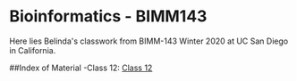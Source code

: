 # Bioinformatics - BIMM143

Here lies Belinda's classwork from BIMM-143 Winter 2020 at UC San Diego in California. 

##Index of Material
 -Class 12: [Class 12](https://github.com/belzhu/bimm143/tree/master/class_12)
